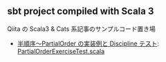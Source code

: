 ## sbt project compiled with Scala 3

Qiita の Scala3 & Cats 系記事のサンプルコード置き場

- [半順序〜PartialOrder の実装例と Discipline テスト](https://qiita.com/yasuabe2613/items/fd9a8961b0301d4d64f5): [PartialOrderExerciseTest.scala](https://github.com/yasuabe/qiita-cats3-sample/blob/main/src/test/scala/partial_order/PartialOrderExerciseTest.scala)